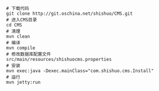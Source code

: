 	# 下载代码
	git clone http://git.oschina.net/shishuo/CMS.git
	# 进入CMS目录
	cd CMS
	# 清理
	mvn clean
	# 编译
	mvn compile
	# 修改数据库配置文件
	src/main/resources/shishuocms.properties
	# 安装
	mvn exec:java -Dexec.mainClass="com.shishuo.cms.Install"
	# 运行
	mvn jetty:run